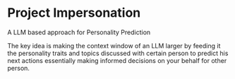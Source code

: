 # Project Impersonation
A LLM based approach for Personality Prediction

The key idea is making the context window of an LLM larger by feeding it the personality traits and topics discussed with certain person to predict his next actions essentially making informed decisions on your behalf for other person.

